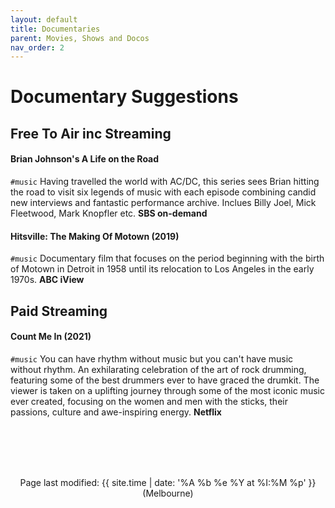 ```yaml
---
layout: default
title: Documentaries
parent: Movies, Shows and Docos
nav_order: 2
---
```


# Documentary Suggestions
## Free To Air inc Streaming
####  Brian Johnson's A Life on the Road
`#music`
Having travelled the world with AC/DC, this series sees Brian hitting the road to visit six legends of music with each episode combining candid new interviews and fantastic performance archive. Inclues Billy Joel, Mick Fleetwood, Mark Knopfler etc.
**SBS on-demand**

#### Hitsville: The Making Of Motown (2019)
`#music`
Documentary film that focuses on the period beginning with the birth of Motown in Detroit in 1958 until its relocation to Los Angeles in the early 1970s.
**ABC iView**

## Paid Streaming
#### Count Me In (2021)
`#music` 
You can have rhythm without music but you can't have music without rhythm. An exhilarating celebration of the art of rock drumming, featuring some of the best drummers ever to have graced the drumkit. The viewer is taken on a uplifting journey through some of the most iconic music ever created, focusing on the women and men with the sticks, their passions, culture and awe-inspiring energy.
**Netflix**

<br><br><br><br>
<p align="center" class="text-small text-grey-dk-000 mb-0">
Page last modified: {{ site.time | date: '%A %b %e %Y at %I:%M %p' }}  (Melbourne)
</p> 